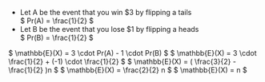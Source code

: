 <ul>
<li> Let A be the event that you win $3 by flipping a tails <br/> 
$ Pr(A) = \frac{1}{2} $
	<li> Let B be the event that you lose $1 by flipping a heads <br/> 
	      $ Pr(B) = \frac{1}{2} $
</ul>
$ \mathbb{E}(X) = 3 \cdot Pr(A) - 1 \cdot Pr(B) $ 
$ \mathbb{E}(X) = 3 \cdot \frac{1}{2} + (-1) \cdot \frac{1}{2} $ 
$ \mathbb{E}(X) = ( \frac{3}{2} - \frac{1}{2} )n $ 
$ \mathbb{E}(X) = \frac{2}{2} n $ 
$ \mathbb{E}(X) = n $
